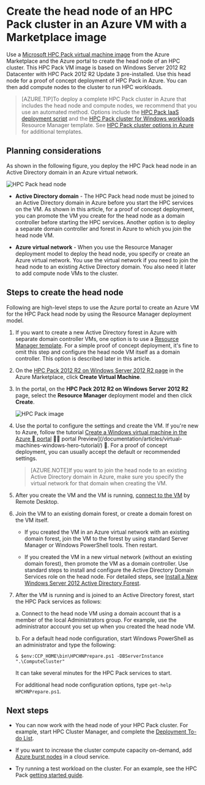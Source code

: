 <properties
 pageTitle="Create an HPC Pack head node in an Azure VM | Azure"
 description="Learn how to use the Azure portal and the Resource Manager deployment model to create a Microsoft HPC Pack head node in an Azure VM."
 services="virtual-machines-windows"
 documentationCenter=""
 authors="dlepow"
 manager="timlt"
 editor=""
 tags="azure-resource-manager,hpc-pack"/>
<tags
ms.service="virtual-machines-windows"
 ms.devlang="na"
 ms.topic="article"
 ms.tgt_pltfrm="vm-windows"
 ms.workload="big-compute"
 ms.date="08/17/2016"
 wacn.date=""
 ms.author="danlep"/>

# Create the head node of an HPC Pack cluster in an Azure VM with a Marketplace image


Use a [Microsoft HPC Pack virtual machine image](https://azure.microsoft.com/marketplace/partners/microsoft/hpcpack2012r2onwindowsserver2012r2/) from the Azure Marketplace and the Azure portal
to create the head node of an HPC cluster. This HPC Pack
VM image is based on Windows Server 2012 R2 Datacenter with HPC
Pack 2012 R2 Update 3 pre-installed. Use this head node for a proof of concept deployment of HPC Pack in Azure. You can then add compute nodes to the cluster to run HPC workloads.



>[AZURE.TIP]To deploy a complete HPC Pack cluster in Azure that includes the head node and compute nodes, we recommend that you use an automated method. Options include the [HPC Pack IaaS deployment script](/documentation/articles/virtual-machines-windows-classic-hpcpack-cluster-powershell-script/) and the [HPC Pack cluster for Windows workloads](https://azure.microsoft.com/marketplace/partners/microsofthpc/newclusterwindowscn/) Resource Manager template. See [HPC Pack cluster options in Azure](/documentation/articles/virtual-machines-windows-hpcpack-cluster-options/) for additional templates. 


## Planning considerations

As shown in the following figure, you deploy the HPC Pack head node in an Active Directory domain in an Azure virtual network.

![HPC Pack head node][headnode]

* **Active Directory domain** - The HPC Pack head node must be joined to an Active Directory domain in Azure before you start the HPC services on the VM. As shown in this article, for a proof of concept deployment, you can promote the VM you create for the head node as a domain controller before starting the HPC services. Another option is to deploy a separate domain controller and forest in Azure to which you join the head node VM.

* **Azure virtual network** - When you use the Resource Manager deployment model to deploy the head node, you specify or create an Azure virtual network. You use the virtual network if you need to join the head node to an existing Active Directory domain. You also need it later to add compute node VMs to the cluster.

    
## Steps to create the head node

Following are high-level steps to use the Azure portal to create an Azure VM for the HPC
Pack head node by using the Resource Manager deployment model. 


1. If you want to create a new Active Directory forest in Azure with separate domain controller VMs, one option is to use a [Resource Manager template](https://github.com/Azure/azure-quickstart-templates/tree/master/active-directory-new-domain-ha-2-dc/). For a simple proof of concept deployment, it's fine to omit this step and configure the head node VM itself as a domain controller. This option is described later in this article.
    
2. On the [HPC Pack 2012 R2 on Windows Server 2012 R2 page](https://azure.microsoft.com/marketplace/partners/microsoft/hpcpack2012r2onwindowsserver2012r2/) in the Azure Marketplace, click **Create Virtual Machine**. 

3. In the portal, on the **HPC Pack 2012 R2 on Windows Server 2012 R2** page, select the **Resource Manager** deployment model and then click **Create**.

    ![HPC Pack image][marketplace]

4. Use the portal to configure the settings and create the VM. If you're new to Azure, follow the tutorial [Create a Windows virtual machine in the Azure  portal](/documentation/articles/virtual-machines-windows-hero-tutorial/)  portal Preview](/documentation/articles/virtual-machines-windows-hero-tutorial/) . For a proof of concept deployment, you can usually accept the default or recommended settings.

    >[AZURE.NOTE]If you want to join the head node to an existing Active Directory domain in Azure, make sure you specify the virtual network for that domain when creating the VM.
       
4. After you create the VM and the VM is running, [connect to the VM](/documentation/articles/virtual-machines-windows-connect-logon/) by Remote Desktop. 

5. Join the VM to an existing domain forest, or create a domain forest on the VM itself.

    * If you created the VM in an Azure virtual network with an existing domain forest, join the VM to the forest by using standard Server Manager or Windows PowerShell tools. Then restart.

    * If you created the VM in a new virtual network (without an existing domain forest), then promote the VM as a domain controller. Use standard steps to install and configure the Active Directory Domain Services role on the head node. For detailed steps, see [Install a New Windows Server 2012 Active Directory Forest](https://technet.microsoft.com/zh-cn/library/jj574166.aspx).

5. After the VM is running and is joined to an Active Directory forest, start the HPC Pack services as follows:

    a. Connect to the head node VM using a domain account that is a member of the local Administrators group. For example, use the administrator account you set up when you created the head node VM.

    b. For a default head node configuration, start Windows PowerShell as an administrator and type the following:

    ```
    & $env:CCP_HOME\bin\HPCHNPrepare.ps1 -DBServerInstance ".\ComputeCluster"
    ```

    It can take several minutes for the HPC Pack services to start.

    For additional head node configuration options, type `get-help HPCHNPrepare.ps1`.


## Next steps

* You can now work with the head node of your HPC Pack cluster. For
example, start HPC Cluster Manager, and complete the [Deployment To-do List](https://technet.microsoft.com/zh-cn/library/jj884141.aspx).
* If you want to increase the cluster compute capacity on-demand, add [Azure burst nodes](/documentation/articles/virtual-machines-windows-classic-hpcpack-cluster-node-burst/) in a cloud service. 

* Try running a test workload on the cluster. For an example, see the HPC Pack [getting started guide](https://technet.microsoft.com/zh-cn/library/jj884144).

<!--Image references-->
[headnode]: ./media/virtual-machines-windows-hpcpack-cluster-headnode/headnode.png
[marketplace]: ./media/virtual-machines-windows-hpcpack-cluster-headnode/marketplace.png
